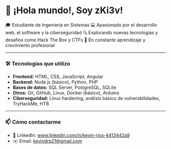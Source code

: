 # 👋 ¡Hola mundo!, Soy zKi3v!
<center>
<img src=>
</center>
🎓 Estudiante de Ingeniería en Sistemas  
💻 Apasionado por el desarrollo web, el software y la ciberseguridad  
🔍 Explorando nuevas tecnologías y desafíos como Hack The Box y CTFs  
🚀 En constante aprendizaje y crecimiento profesional

---

### 🛠 Tecnologías que utilizo
- **Frontend:** HTML, CSS, JavaScript, Angular  
- **Backend:** Node.js (básico), Python, PHP  
- **Bases de datos:** SQL Server, PostgreSQL, SQLite  
- **Otros:** Git, GitHub, Linux, Docker (básico), Arduino  
- **Ciberseguridad:** Linux hardening, análisis básico de vulnerabilidades, TryHackMe, HTB  

---

### 📫 Cómo contactarme
- 💼 LinkedIn: www.linkedin.com/in/kevin-rios-4413442a9
- ✉️ Email: kevindrp21@gmail.com
